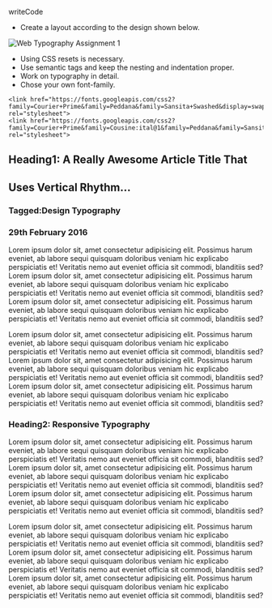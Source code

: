 writeCode

- Create a layout according to the design shown below.

![Web Typography Assignment 1](https://raw.githubusercontent.com/suraj122/AC-STYLE-images/master/web-typography/ex-1.png)

- Using CSS resets is necessary.
- Use semantic tags and keep the nesting and indentation proper.
- Work on typography in detail.
- Chose your own font-family.
<!DOCTYPE html>
<html lang="en">
<head>
    <meta charset="UTF-8">
    <meta name="viewport" content="width=device-width, initial-scale=1.0">
    <title>web typography|Assignment1</title>
    <link rel="stylesheet" href="style.css"/>
    <script src="https://kit.fontawesome.com/7fa3d6c3a1.js" crossorigin="anonymous"></script>
    <link href="https://fonts.googleapis.com/css2?family=Sansita+Swashed&display=swap" rel="stylesheet">
    
    <link href="https://fonts.googleapis.com/css2?family=Courier+Prime&family=Peddana&family=Sansita+Swashed&display=swap" rel="stylesheet">
    <link href="https://fonts.googleapis.com/css2?family=Courier+Prime&family=Cousine:ital@1&family=Peddana&family=Sansita+Swashed&family=Source+Sans+Pro&display=swap" rel="stylesheet">
</head>
<body>
<div class="container">
    <div class="heading">
<h2 class="main-heading">Heading1: A Really Awesome Article Title That</h2>
<h2 class="main-heading">Uses Vertical Rhythm...</h2>
</div>
</div>
    <div class="article2">
        <div class="container flex">
<h3 class="art2">Tagged:Design Typography</h3>
<h3 class="date">29th February 2016</h3>
</div>
</div>
<div class="container ">
<p class="para">Lorem ipsum dolor sit, amet consectetur adipisicing elit. Possimus harum eveniet, ab labore sequi quisquam doloribus veniam hic explicabo perspiciatis et! Veritatis nemo aut eveniet officia sit commodi, blanditiis sed?
Lorem ipsum dolor sit, amet consectetur adipisicing elit. Possimus harum eveniet, ab labore sequi quisquam doloribus veniam hic explicabo perspiciatis et! Veritatis nemo aut eveniet officia sit commodi, blanditiis sed?
Lorem ipsum dolor sit, amet consectetur adipisicing elit. Possimus harum eveniet, ab labore sequi quisquam doloribus veniam hic explicabo perspiciatis et! Veritatis nemo aut eveniet officia sit commodi, blanditiis sed?
</p>
<p class="para2">Lorem ipsum dolor sit, amet consectetur adipisicing elit. Possimus harum eveniet, ab labore sequi quisquam doloribus veniam hic explicabo perspiciatis et! Veritatis nemo aut eveniet officia sit commodi, blanditiis sed?
Lorem ipsum dolor sit, amet consectetur adipisicing elit. Possimus harum eveniet, ab labore sequi quisquam doloribus veniam hic explicabo perspiciatis et! Veritatis nemo aut eveniet officia sit commodi, blanditiis sed?
Lorem ipsum dolor sit, amet consectetur adipisicing elit. Possimus harum eveniet, ab labore sequi quisquam doloribus veniam hic explicabo perspiciatis et! Veritatis nemo aut eveniet officia sit commodi, blanditiis sed?
</p>
</div>
<div class="second-heading">
<div class="container">
    <h3 class="main-heading"> Heading2: Responsive Typography</h3>
</div>
</div>
<div class="container">
    <p class="para">Lorem ipsum dolor sit, amet consectetur adipisicing elit. Possimus harum eveniet, ab labore sequi quisquam doloribus veniam hic explicabo perspiciatis et! Veritatis nemo aut eveniet officia sit commodi, blanditiis sed? Lorem ipsum dolor sit, amet consectetur adipisicing elit. Possimus harum eveniet, ab labore sequi quisquam doloribus veniam hic explicabo perspiciatis et! Veritatis nemo aut eveniet officia sit commodi, blanditiis sed? Lorem ipsum dolor sit, amet consectetur adipisicing elit. Possimus harum eveniet, ab labore sequi quisquam doloribus veniam hic explicabo perspiciatis et! Veritatis nemo aut eveniet officia sit commodi, blanditiis sed?
    </p>
    <p class="para2">Lorem ipsum dolor sit, amet consectetur adipisicing elit. Possimus harum eveniet, ab labore sequi quisquam doloribus veniam hic explicabo perspiciatis et! Veritatis nemo aut eveniet officia sit commodi, blanditiis sed? Lorem ipsum dolor sit, amet consectetur adipisicing elit. Possimus harum eveniet, ab labore sequi quisquam doloribus veniam hic explicabo perspiciatis et! Veritatis nemo aut eveniet officia sit commodi, blanditiis sed? Lorem ipsum dolor sit, amet consectetur adipisicing elit. Possimus harum eveniet, ab labore sequi quisquam doloribus veniam hic explicabo perspiciatis et! Veritatis nemo aut eveniet officia sit commodi, blanditiis sed?
    </p>
</div>

</div>
</body>
</html>

